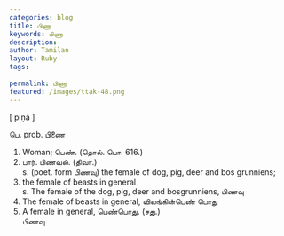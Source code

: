 ```yaml
---
categories: blog
title: பிணா
keywords: பிணா
description: 
author: Tamilan
layout: Ruby
tags: 
 
permalink: பிணா
featured: /images/ttak-48.png
---
```

  
[ piṇā ]  
  
பெ. prob. பிணை  
1. Woman; பெண். (தொல். பொ. 616.)  
2. பார். பிணவல். (திவா.)  
s. (poet. form பிணவு) the female of dog, pig, deer and bos grunniens;  
2. the female of beasts in general  
s. The female of the dog, pig, deer and bosgrunniens, பிணவு  
2. The female of beasts in general, விலங்கின்பெண் பொது  
3. A female in general, பெண்பொது. (சது.)  
பிணவு